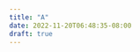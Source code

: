 ```yaml
---
title: "A"
date: 2022-11-20T06:48:35-08:00
draft: true
---
```

<script src = "https://cdnjs.cloudflare.com/ajax/libs/d3/5.15.0/d3.js"></script>
<script>
console.log(window.location.pathname)
const dat a = {{ index .Site.Data "123" }}
function drawLineChart() {
        //write code here
    }

</script>
